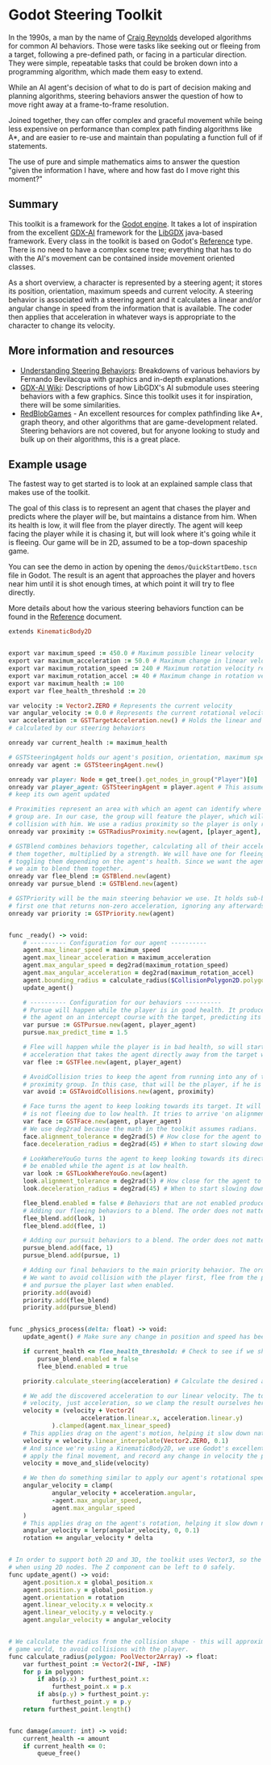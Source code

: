 # Godot Steering Toolkit #

In the 1990s, a man by the name of [Craig Reynolds](http://www.red3d.com/cwr/) developed algorithms for common AI behaviors. Those were tasks like seeking out or fleeing from a target, following a pre-defined path, or facing in a particular direction. They were simple, repeatable tasks that could be broken down into a programming algorithm, which made them easy to extend.

While an AI agent's decision of what to do is part of decision making and planning algorithms, steering behaviors answer the question of how to move right away at a frame-to-frame resolution.

Joined together, they can offer complex and graceful movement while being less expensive on performance than complex path finding algorithms like A\*, and are easier to re-use and maintain than populating a function full of if statements.

The use of pure and simple mathematics aims to answer the question "given the information I have, where and how fast do I move right this moment?"

## Summary ##

This toolkit is a framework for the [Godot engine](https://godotengine.org/). It takes a lot of inspiration from the excellent [GDX-AI](https://github.com/libgdx/gdx-ai) framework for the [LibGDX](https://libgdx.badlogicgames.com/) java-based framework. Every class in the toolkit is based on Godot's [Reference](https://docs.godotengine.org/en/latest/classes/class_reference.html) type. There is no need to have a complex scene tree; everything that has to do with the AI's movement can be contained inside movement oriented classes.

As a short overview, a character is represented by a steering agent; it stores its position, orientation, maximum speeds and current velocity. A steering behavior is associated with a steering agent and it calculates a linear and/or angular change in speed from the information that is available. The coder then applies that acceleration in whatever ways is appropriate to the character to change its velocity.

## More information and resources ##

- [Understanding Steering Behaviors](https://gamedevelopment.tutsplus.com/series/understanding-steering-behaviors--gamedev-12732): Breakdowns of various behaviors by Fernando Bevilacqua with graphics and in-depth explanations.
- [GDX-AI Wiki](https://github.com/libgdx/gdx-ai/wiki/Steering-Behaviors): Descriptions of how LibGDX's AI submodule uses steering behaviors with a few graphics. Since this toolkit uses it for inspiration, there will be some similarities.
- [RedBlobGames](https://www.redblobgames.com/) - An excellent resources for complex pathfinding like A*, graph theory, and other algorithms that are game-development related. Steering behaviors are not covered, but for anyone looking to study and bulk up on their algorithms, this is a great place.

## Example usage ##

The fastest way to get started is to look at an explained sample class that makes use of the toolkit.

The goal of this class is to represent an agent that chases the player and predicts where the player *will* be, but maintains a distance from him. When its health is low, it will flee from the player directly. The agent will keep facing the player while it is chasing it, but will look where it's going while it is fleeing. Our game will be in 2D, assumed to be a top-down spaceship game.

You can see the demo in action by opening the `demos/QuickStartDemo.tscn` file in Godot. The result is an agent that approaches the player and hovers near him until it is shot enough times, at which point it will try to flee directly.

More details about how the various steering behaviors function can be found in the [Reference](./reference.md) document.

```ruby
extends KinematicBody2D


export var maximum_speed := 450.0 # Maximum possible linear velocity
export var maximum_acceleration := 50.0 # Maximum change in linear velocity
export var maximum_rotation_speed := 240 # Maximum rotation velocity represented in degrees
export var maximum_rotation_accel := 40 # Maximum change in rotation velocity represented in degrees
export var maximum_health := 100
export var flee_health_threshold := 20

var velocity := Vector2.ZERO # Represents the current velocity
var angular_velocity := 0.0 # Represents the current rotational velocity
var acceleration := GSTTargetAcceleration.new() # Holds the linear and angular components
# calculated by our steering behaviors

onready var current_health := maximum_health

# GSTSteeringAgent holds our agent's position, orientation, maximum speed and acceleration
onready var agent := GSTSteeringAgent.new()

onready var player: Node = get_tree().get_nodes_in_group("Player")[0]
onready var player_agent: GSTSteeringAgent = player.agent # This assumes that our player class will
# keep its own agent updated

# Proximities represent an area with which an agent can identify where neighbors in its relevant
# group are. In our case, the group will feature the player, which will be used to avoid a
# collision with him. We use a radius proximity so the player is only relevant inside 100 pixels
onready var proximity := GSTRadiusProximity.new(agent, [player_agent], 100)

# GSTBlend combines behaviors together, calculating all of their acceleration together and adding
# them together, multiplied by a strength. We will have one for fleeing, and one for pursuing,
# toggling them depending on the agent's health. Since we want the agent to rotate AND move, then
# we aim to blend them together.
onready var flee_blend := GSTBlend.new(agent)
onready var pursue_blend := GSTBlend.new(agent)

# GSTPriority will be the main steering behavior we use. It holds sub-behaviors and will pick the  
# first one that returns non-zero acceleration, ignoring any afterwards.
onready var priority := GSTPriority.new(agent)


func _ready() -> void:
    # ---------- Configuration for our agent ----------
    agent.max_linear_speed = maximum_speed
    agent.max_linear_acceleration = maximum_acceleration
    agent.max_angular_speed = deg2rad(maximum_rotation_speed)
    agent.max_angular_acceleration = deg2rad(maximum_rotation_accel)
    agent.bounding_radius = calculate_radius($CollisionPolygon2D.polygon)
    update_agent()

    # ---------- Configuration for our behaviors ----------
    # Pursue will happen while the player is in good health. It produces acceleration that takes
    # the agent on an intercept course with the target, predicting its position in the future
    var pursue := GSTPursue.new(agent, player_agent)
    pursue.max_predict_time = 1.5

    # Flee will happen while the player is in bad health, so will start disabled. It produces
    # acceleration that takes the agent directly away from the target with no prediction.
    var flee := GSTFlee.new(agent, player_agent)

    # AvoidCollision tries to keep the agent from running into any of the neighbors found in its
    # proximity group. In this case, that will be the player, if he is close enough.
    var avoid := GSTAvoidCollisions.new(agent, proximity)

    # Face turns the agent to keep looking towards its target. It will be enabled while the agent
    # is not fleeing due to low health. It tries to arrive 'on alignment' with 0 remaining velocity
    var face := GSTFace.new(agent, player_agent)
    # We use deg2rad because the math in the toolkit assumes radians.
    face.alignment_tolerance = deg2rad(5) # How close for the agent to be 'aligned', if not exact
    face.deceleration_radius = deg2rad(45) # When to start slowing down

    # LookWhereYouGo turns the agent to keep looking towards its direction of travel. It will only
    # be enabled while the agent is at low health.
    var look := GSTLookWhereYouGo.new(agent)
    look.alignment_tolerance = deg2rad(5) # How close for the agent to be 'aligned', if not exact
    look.deceleration_radius = deg2rad(45) # When to start slowing down

    flee_blend.enabled = false # Behaviors that are not enabled produce 0 acceleration
    # Adding our fleeing behaviors to a blend. The order does not matter.
    flee_blend.add(look, 1)
    flee_blend.add(flee, 1)

    # Adding our pursuit behaviors to a blend. The order does not matter.
    pursue_blend.add(face, 1)
    pursue_blend.add(pursue, 1)

    # Adding our final behaviors to the main priority behavior. The order does matter.
    # We want to avoid collision with the player first, flee from the player second when enabled,
    # and pursue the player last when enabled.
    priority.add(avoid)
    priority.add(flee_blend)
    priority.add(pursue_blend)


func _physics_process(delta: float) -> void:
    update_agent() # Make sure any change in position and speed has been recorded

    if current_health <= flee_health_threshold: # Check to see if we should start fleeing or not
        pursue_blend.enabled = false
        flee_blend.enabled = true

    priority.calculate_steering(acceleration) # Calculate the desired acceleration

    # We add the discovered acceleration to our linear velocity. The toolkit does not limit
    # velocity, just acceleration, so we clamp the result ourselves here.
    velocity = (velocity + Vector2(
                    acceleration.linear.x, acceleration.linear.y)
            ).clamped(agent.max_linear_speed)
    # This applies drag on the agent's motion, helping it slow down naturally
    velocity = velocity.linear_interpolate(Vector2.ZERO, 0.1)
    # And since we're using a KinematicBody2D, we use Godot's excellent move_and_slide to actually
    # apply the final movement, and record any change in velocity the physics engine discovered
    velocity = move_and_slide(velocity)

    # We then do something similar to apply our agent's rotational speed
    angular_velocity = clamp(
            angular_velocity + acceleration.angular,
            -agent.max_angular_speed,
            agent.max_angular_speed
    )
    # This applies drag on the agent's rotation, helping it slow down naturally
    angular_velocity = lerp(angular_velocity, 0, 0.1)
    rotation += angular_velocity * delta


# In order to support both 2D and 3D, the toolkit uses Vector3, so the conversion is required
# when using 2D nodes. The Z component can be left to 0 safely.
func update_agent() -> void:
    agent.position.x = global_position.x
    agent.position.y = global_position.y
    agent.orientation = rotation
    agent.linear_velocity.x = velocity.x
    agent.linear_velocity.y = velocity.y
    agent.angular_velocity = angular_velocity


# We calculate the radius from the collision shape - this will approximate the agent's size in the
# game world, to avoid collisions with the player.
func calculate_radius(polygon: PoolVector2Array) -> float:
    var furthest_point := Vector2(-INF, -INF)
    for p in polygon:
        if abs(p.x) > furthest_point.x:
            furthest_point.x = p.x
        if abs(p.y) > furthest_point.y:
            furthest_point.y = p.y
    return furthest_point.length()


func damage(amount: int) -> void:
    current_health -= amount
    if current_health <= 0:
        queue_free()

```
